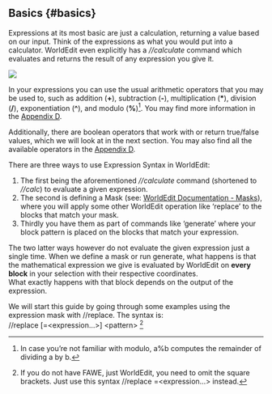## **Basics** {#basics}

Expressions at its most basic are just a calculation, returning a value based on our input. Think of the expressions as what you would put into a calculator. WorldEdit even explicitly has a *//calculate* command which evaluates and returns the result of any expression you give it.

![](../.gitbook/assets/what\_are\_expressions/basics\_calc.png)

In your expressions you can use the usual arithmetic operators that you may be used to, such as addition (**\+**), subtraction (**\-**), multiplication (**\***), division (**/**), exponentiation (**^**), and modulo (**%**)[^1]. You may find more information in the [Appendix D](../appendix_d.md).

Additionally, there are boolean operators that work with or return true/false values, which we will look at in the next section. You may also find all the available operators in the [Appendix D](../appendix_d.md).

There are three ways to use Expression Syntax in WorldEdit:

1. The first being the aforementioned *//calculate* command (shortened to *//calc*) to evaluate a given expression.   
2. The second is defining a Mask (see: [WorldEdit Documentation \- Masks](https://worldedit.enginehub.org/en/latest/usage/general/masks/)), where you will apply some other WorldEdit operation like ‘replace’ to the blocks that match your mask.  
3. Thirdly you have them as part of commands like ‘generate’ where your block pattern is placed on the blocks that match your expression.

The two latter ways however do not evaluate the given expression just a single time. When we define a mask or run generate, what happens is that the mathematical expression we give is evaluated by WorldEdit on **every block** in your selection with their respective coordinates.   
What exactly happens with that block depends on the output of the expression.

We will start this guide by going through some examples using the expression mask with //replace. The syntax is:  
//replace \[=\<expression…\>\] \<pattern\> [^2]

[^1]: In case you’re not familiar with modulo, a%b computes the remainder of dividing a by b.
[^2]: If you do not have FAWE, just WorldEdit, you need to omit the square brackets. Just use this syntax //replace =<expression…> <pattern> instead.